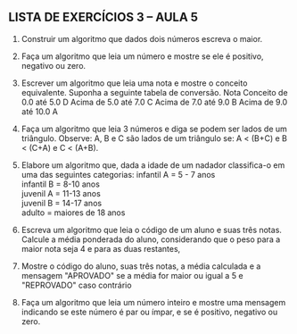 ## LISTA DE EXERCÍCIOS 3 – AULA 5

1. Construir um algoritmo que dados dois números
escreva o maior.

2. Faça um algoritmo que leia um número e mostre
se ele é positivo, negativo ou zero.

3. Escrever um algoritmo que leia uma nota e
mostre o conceito equivalente. Suponha a
seguinte tabela de conversão.
Nota Conceito
de 0.0 até 5.0 D
Acima de 5.0 até 7.0 C
Acima de 7.0 até 9.0 B
Acima de 9.0 até 10.0 A

4. Faça um algoritmo que leia 3 números e diga se
podem ser lados de um triângulo. Observe: A, B
e C são lados de um triângulo se:
A < (B+C) e B < (C+A) e C < (A+B).

5. Elabore um algoritmo que, dada a idade de um
nadador classifica-o em uma das seguintes
categorias:
infantil	A	=	5	- 7	anos	
infantil	B	=	8-10	anos	
juvenil	A	=	11-13	anos	
juvenil	B	=	14-17	anos	
adulto	=	maiores	de	18	anos


6. Escreva um algoritmo que leia o código de um
aluno e suas três notas. Calcule a média
ponderada do aluno, considerando que o peso
para a maior nota seja 4 e para as duas restantes,
3. Mostre o código do aluno, suas três notas, a
média calculada e a mensagem "APROVADO"
se a média for maior ou igual a 5 e
"REPROVADO" caso contrário

7. Faça um algoritmo que leia um número inteiro e
mostre uma mensagem indicando se este
número é par ou ímpar, e se é positivo, negativo
ou zero. 
